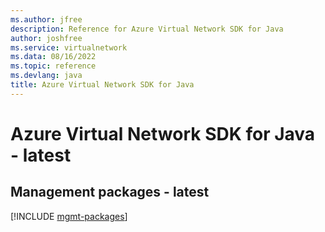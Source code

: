 ```yaml
---
ms.author: jfree
description: Reference for Azure Virtual Network SDK for Java
author: joshfree
ms.service: virtualnetwork
ms.data: 08/16/2022
ms.topic: reference
ms.devlang: java
title: Azure Virtual Network SDK for Java
---
```

# Azure Virtual Network SDK for Java - latest

## Management packages - latest
[!INCLUDE [mgmt-packages](virtual-network-mgmt-index.md)]